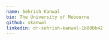 ```yaml
---
name: Sehrish Kanwal
bio: The University of Mebourne
github: skanwal
linkedin: dr-sehrish-kanwal-1b80bb42
---
```


